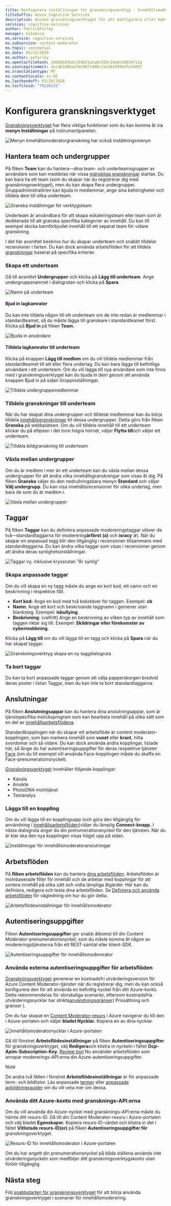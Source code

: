 ```yaml
---
title: Konfigurera inställningar för granskningsverktyg - Innehållsmoderator
titleSuffix: Azure Cognitive Services
description: Använd granskningsverktyget för att konfigurera eller hämta ditt team, taggar, kopplingar, arbetsflöden och autentiseringsuppgifter för Innehållsmoderator.
services: cognitive-services
author: PatrickFarley
manager: mikemcca
ms.service: cognitive-services
ms.subservice: content-moderator
ms.topic: conceptual
ms.date: 03/15/2019
ms.author: pafarley
ms.openlocfilehash: 2d685683bdc359b31a5a6c550c19e8c0d858f12a
ms.sourcegitcommit: 2ec4b3d0bad7dc0071400c2a2264399e4fe34897
ms.translationtype: MT
ms.contentlocale: sv-SE
ms.lasthandoff: 03/28/2020
ms.locfileid: "79220131"
---
```

# <a name="configure-the-review-tool"></a>Konfigurera granskningsverktyget

[Granskningsverktyget](https://contentmoderator.cognitive.microsoft.com) har flera viktiga funktioner som du kan komma åt via **menyn Inställningar** på instrumentpanelen.

![Menyn Innehållsmoderatorgranskning har också inställningsmenyn](images/settings-1.png)

## <a name="manage-team-and-subteams"></a>Hantera team och undergrupper

På fliken **Team** kan du hantera&mdash;dina team- och underteamsgrupper av användare som kan meddelas när vissa [mänskliga granskningar](../review-api.md#reviews) startas. Du kan bara ha ett team (som du skapar när du registrerar dig med granskningsverktyget), men du kan skapa flera undergrupper. Gruppadministratören kan bjuda in medlemmar, ange sina behörigheter och tilldela dem till olika underteam.

![Granska inställningar för verktygsteam](images/settings-2-team.png)

Underteam är användbara för att skapa eskaleringsteam eller team som är dedikerade till att granska specifika kategorier av innehåll. Du kan till exempel skicka barnförbjudet innehåll till ett separat team för vidare granskning.

I det här avsnittet beskrivs hur du skapar underteam och snabbt tilldelar recensioner i farten. Du kan dock använda arbetsflöden för att tilldela [granskningar](workflows.md) baserat på specifika kriterier.

### <a name="create-a-subteam"></a>Skapa ett underteam

Gå till avsnittet **Undergrupper** och klicka på **Lägg till underteam**. Ange undergruppsnamnet i dialogrutan och klicka på **Spara**.

![Namn på underteam](images/1-Teams-2.PNG)

#### <a name="invite-teammates"></a>Bjud in lagkamrater

Du kan inte tilldela någon till ett underteam om de inte redan är medlemmar i standardteamet, så du måste lägga till granskare i standardteamet först. Klicka på **Bjud in** på fliken **Team.**

![Bjuda in användare](images/invite-users.png)

#### <a name="assign-teammates-to-subteam"></a>Tilldela lagkamrater till underteam

Klicka på knappen **Lägg till medlem** om du vill tilldela medlemmar från standardteamet till ett eller flera underlag. Du kan bara lägga till befintliga användare i ett underteam. Om du vill lägga till nya användare som inte finns med i granskningsverktyget kan du bjuda in dem genom att använda knappen Bjud in på sidan Gruppinställningar.

![Tilldela undergruppsmedlemmar](images/1-Teams-3.PNG)

### <a name="assign-reviews-to-subteams"></a>Tilldela granskningar till underteam

När du har skapat dina undergrupper och tilldelat medlemmar kan du börja tilldela [innehållsgranskningar](../review-api.md#reviews) till dessa undergrupper. Detta görs från fliken **Granska** på webbplatsen.
Om du vill tilldela innehåll till ett underteam klickar du på ellipsen i det övre högra hörnet, väljer **Flytta till**och väljer ett underteam.

![Tilldela bildgranskning till underteam](images/3-review-image-subteam-1.png)

### <a name="switch-between-subteams"></a>Växla mellan undergrupper

Om du är medlem i mer än ett underteam kan du växla mellan dessa undergrupper för att ändra vilka innehållsgranskningar som visas åt dig. På fliken **Granska** väljer du den nedrullningsbara menyn **Standard** och väljer **Välj undergrupp**. Du kan visa innehållsrecensioner för olika underlag, men bara de som du är medlem i.

![Växla mellan undergrupper](images/3-review-image-subteam-2.png)

## <a name="tags"></a>Taggar

På fliken **Taggar** kan du definiera anpassade modereringstaggar utöver de två&mdash;standardtaggarna för moderering**ärförst** **(a)** och **isracy** (**r**). När du skapar en anpassad tagg blir den tillgänglig i recensioner tillsammans med standardtaggarna. Du kan ändra vilka taggar som visas i recensioner genom att ändra deras synlighetsinställningar.

![Taggar vy, inklusive kryssrutan "Är synlig"](images/tags-4-disable.png)

### <a name="create-custom-tags"></a>Skapa anpassade taggar

Om du vill skapa en ny tagg måste du ange en kort kod, ett namn och en beskrivning i respektive fält.

- **Kort kod:** Ange en kod med två bokstäver för taggen. Exempel: **cb**
- **Namn**: Ange ett kort och beskrivande taggnamn i gemener utan blanksteg. Exempel: **isbullying**.
- **Beskrivning**: (valfritt) Ange en beskrivning av vilken typ av innehåll som taggen riktar sig till. Exempel: **Skildringar eller förekomster av cybermobbning**.

Klicka på **Lägg till** om du vill lägga till en tagg och klicka på **Spara** när du har skapat taggar.

![Granskningsverktyg skapa en ny taggdialogruta](images/settings-3-tags.png)

### <a name="delete-tags"></a>Ta bort taggar

Du kan ta bort anpassade taggar genom att välja papperskorgen bredvid deras poster i listan Taggar, men du kan inte ta bort standardtaggarna.

## <a name="connectors"></a>Anslutningar

På fliken **Anslutningsappar** kan du hantera dina anslutningsappar, som är tjänstspecifika insticksprogram som kan bearbeta innehåll på olika sätt som en del av [innehållsarbetsflödena](../review-api.md#workflows).

Standardkopplingen när du skapar ett arbetsflöde är content moderator-kopplingen, som kan markera innehåll som **vuxet** eller **krant**, hitta svordomar och så vidare. Du kan dock använda andra kopplingar, listade här, så länge du har autentiseringsuppgifter för deras respektive tjänster [Face](https://docs.microsoft.com/azure/cognitive-services/face/overview) (om du till exempel vill använda Face-kopplingen måste du skaffa en Face-prenumerationsnyckel).

[Granskningsverktyget](./human-in-the-loop.md) innehåller följande kopplingar:

- Känsla
- Ansikte
- PhotoDNA molntjänst
- Textanalys

### <a name="add-a-connector"></a>Lägga till en koppling

Om du vill lägga till en kopplingsapp (och göra den tillgänglig för användning i [innehållsarbetsflöden)](../review-api.md#workflows)väljer du lämplig **Connect-knapp.** I nästa dialogruta anger du din prenumerationsnyckel för den tjänsten. När du är klar ska den nya kopplingen visas högst upp på sidan.

![Inställningar för innehållsmoderatoranslutningar](images/settings-4-connectors.png)

## <a name="workflows"></a>Arbetsflöden

På **fliken arbetsflöden** kan du hantera [dina arbetsflöden](../review-api.md#workflows). Arbetsflöden är molnbaserade filter för innehåll och de arbetar med kopplingar för att sortera innehåll på olika sätt och vidta lämpliga åtgärder. Här kan du definiera, redigera och testa dina arbetsflöden. Se [Definiera och använda arbetsflöden](Workflows.md) för vägledning om hur du gör detta.

![Arbetsflödesinställningar för innehållsmoderator](images/settings-5-workflows.png)

## <a name="credentials"></a>Autentiseringsuppgifter

Fliken **Autentiseringsuppgifter** ger snabb åtkomst till din Content Moderator-prenumerationsnyckel, som du måste komma åt någon av modereringstjänsterna från ett REST-samtal eller klient-SDK.

![Autentiseringsuppgifter för innehållsmodererator](images/settings-6-credentials.png)

### <a name="use-external-credentials-for-workflows"></a>Använda externa autentiseringsuppgifter för arbetsflöden

[Granskningsverktyget](https://contentmoderator.cognitive.microsoft.com) genererar en kostnadsfri utvärderingsversion för Azure Content Moderator-tjänster när du registrerar dig, men du kan också konfigurera den för att använda en befintlig nyckel från ditt Azure-konto. Detta rekommenderas för storskaliga scenarier, eftersom kostnadsfria utvärderingsnycklar har strikta[användningsgränser](https://azure.microsoft.com/pricing/details/cognitive-services/content-moderator/)( Prissättning och gränser ).

Om du har skapat en [Content Moderator-resurs](https://ms.portal.azure.com/#create/Microsoft.CognitiveServicesContentModerator) i Azure navigerar du till den i Azure-portalen och väljer **bladet Nycklar.** Kopiera en av dina nycklar.

![Innehållsmoderatornycklar i Azure-portalen](images/credentials-azure-portal-keys.PNG)

Gå till fönstret **Arbetsflödesinställningar** på fliken **Autentiseringsuppgifter** för granskningsverktyget, välj **Redigera**och klistra in nyckeln i fältet **Ocp-Apim-Subscription-Key.** [Review tool](https://contentmoderator.cognitive.microsoft.com) Nu använder arbetsflöden som anropar modererings-API:erna din Azure-autentiseringsuppgifter.

> [!NOTE]
> De andra två fälten i fönstret **Arbetsflödesinställningar** är för anpassade term- och bildlistor. Läs anpassade [termer](../try-terms-list-api.md) eller [anpassade avbildningsguider](../try-image-list-api.md) om du vill veta mer om dessa.

### <a name="use-your-azure-account-with-the-review-apis"></a>Använda ditt Azure-konto med gransknings-API:erna

Om du vill använda din Azure-nyckel med gransknings-API:erna måste du hämta ditt resurs-ID. Gå till din Content Moderator-resurs i Azure-portalen och välj bladet **Egenskaper.** Kopiera resurs-ID-värdet och klistra in det i fältet **Vitlistade resurs-ID(er)** på fliken **Autentiseringsuppgifter för** granskningsverktyget.

![Resurs-ID för innehållsmoderator i Azure-portalen](images/credentials-azure-portal-resourceid.PNG)

Om du har angett din prenumerationsnyckel på båda ställena används inte utvärderingsnyckeln som medföljer ditt granskningsverktygskonto utan förblir tillgänglig.

## <a name="next-steps"></a>Nästa steg

Följ [snabbstarten för granskningsverktyget](../quick-start.md) för att börja använda granskningsverktyget i scenarier för innehållsmoderering.